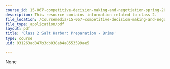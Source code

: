 ```yaml
---
course_id: 15-067-competitive-decision-making-and-negotiation-spring-2011
description: This resource contains information related to class 2.
file_location: /coursemedia/15-067-competitive-decision-making-and-negotiation-spring-2011/031263ad847b3db038ab4a8553599ae5_MIT15_067S11_Cl2_Sa_H_PR-B.pdf
file_type: application/pdf
layout: pdf
title: 'Class 2 Salt Harbor: Preparation - Brims'
type: course
uid: 031263ad847b3db038ab4a8553599ae5

---
```

None